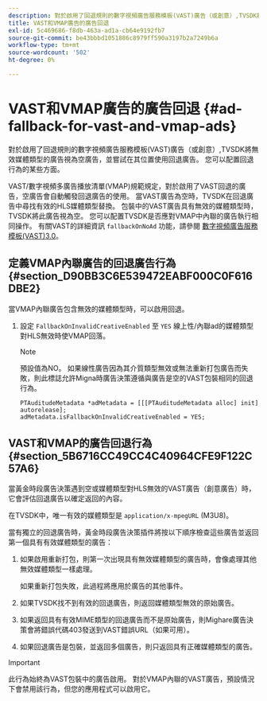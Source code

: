```yaml
---
description: 對於啟用了回退規則的數字視頻廣告服務模板(VAST)廣告（或創意）,TVSDK將無效媒體類型的廣告視為空廣告，並嘗試在其位置使用回退廣告。 您可以配置回退行為的某些方面。
title: VAST和VMAP廣告的廣告回退
exl-id: 5c469686-f8db-463a-ad1a-cb64e9192fb7
source-git-commit: be43bbbd1051886c8979ff590a3197b2a7249b6a
workflow-type: tm+mt
source-wordcount: '502'
ht-degree: 0%

---
```


# VAST和VMAP廣告的廣告回退 {#ad-fallback-for-vast-and-vmap-ads}

對於啟用了回退規則的數字視頻廣告服務模板(VAST)廣告（或創意）,TVSDK將無效媒體類型的廣告視為空廣告，並嘗試在其位置使用回退廣告。 您可以配置回退行為的某些方面。

VAST/數字視頻多廣告播放清單(VMAP)規範規定，對於啟用了VAST回退的廣告，空廣告會自動觸發回退廣告的使用。 當VAST廣告為空時，TVSDK在回退廣告中尋找有效的HLS媒體類型替換。 包裝中的VAST廣告具有無效的媒體類型時，TVSDK將此廣告視為空。 您可以配置TVSDK是否應對VMAP中內聯的廣告執行相同操作。 有關VAST的詳細資訊 `fallbackOnNoAd` 功能，請參閱 [數字視頻廣告服務模板(VAST)3.0](https://www.iab.net/guidelines/508676/digitalvideo/vsuite/vast)。

## 定義VMAP內聯廣告的回退廣告行為 {#section_D90BB3C6E539472EABF000C0F616DBE2}

當VMAP內聯廣告包含無效的媒體類型時，可以啟用回退。

1. 設定 `FallbackOnInvalidCreativeEnabled` 至 `YES` 線上性/內聯ad的媒體類型對HLS無效時使VMAP回落。

   >[!NOTE]
   >
   >預設值為NO。 如果線性廣告因為其介質類型無效或無法重新打包廣告而失敗，則此標誌允許Migna時廣告決策遵循與廣告是空的VAST包裝相同的回退行為。

   ```
   PTAuditudeMetadata *adMetadata = [[[PTAuditudeMetadata alloc] init] autorelease]; 
   adMetadata.isFallbackOnInvalidCreativeEnabled = YES;
   ```

## VAST和VMAP的廣告回退行為 {#section_5B6716CC49CC4C40964CFE9F122C57A6}

當黃金時段廣告決策遇到空或媒體類型對HLS無效的VAST廣告（創意廣告）時，它會評估回退廣告以確定返回的內容。

在TVSDK中，唯一有效的媒體類型是 `application/x-mpegURL` (M3U8)。

當有獨立的回退廣告時，黃金時段廣告決策插件將按以下順序檢查這些廣告並返回第一個具有有效媒體類型的廣告：

1. 如果啟用重新打包，則第一次出現具有無效媒體類型的廣告時，會像處理其他無效媒體類型一樣處理。

   如果重新打包失敗，此過程將應用於廣告的其他事件。
1. 如果TVSDK找不到有效的回退廣告，則返回媒體類型無效的原始廣告。
1. 如果返回具有有效MIME類型的回退廣告而不是原始廣告，則Mighare廣告決策會將錯誤代碼403發送到VAST錯誤URL（如果可用）。
1. 如果回退廣告是包裝，並返回多個廣告，則只返回具有正確媒體類型的廣告。

>[!IMPORTANT]
>
>此行為始終為VAST包裝中的廣告啟用。 對於VMAP內聯的VAST廣告，預設情況下會禁用該行為，但您的應用程式可以啟用它。
